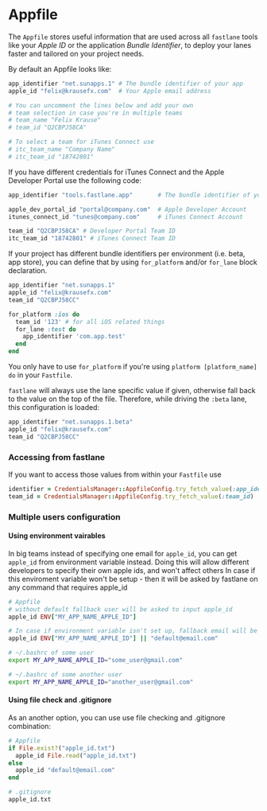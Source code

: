 # Appfile

The `Appfile` stores useful information that are used across all `fastlane` tools like your *Apple ID* or the application *Bundle Identifier*, to deploy your lanes faster and tailored on your project needs. 

By default an Appfile looks like:

```ruby
app_identifier "net.sunapps.1" # The bundle identifier of your app
apple_id "felix@krausefx.com"  # Your Apple email address

# You can uncomment the lines below and add your own 
# team selection in case you're in multiple teams
# team_name "Felix Krause"
# team_id "Q2CBPJ58CA"

# To select a team for iTunes Connect use
# itc_team_name "Company Name"
# itc_team_id "18742801"
```

If you have different credentials for iTunes Connect and the Apple Developer Portal use the following code:

```ruby
app_identifier "tools.fastlane.app"       # The bundle identifier of your app

apple_dev_portal_id "portal@company.com"  # Apple Developer Account
itunes_connect_id "tunes@company.com"     # iTunes Connect Account

team_id "Q2CBPJ58CA" # Developer Portal Team ID
itc_team_id "18742801" # iTunes Connect Team ID
```

If your project has different bundle identifiers per environment (i.e. beta, app store), you can define that by using `for_platform` and/or `for_lane` block declaration. 

```ruby
app_identifier "net.sunapps.1"
apple_id "felix@krausefx.com"
team_id "Q2CBPJ58CC"

for_platform :ios do
  team_id '123' # for all iOS related things
  for_lane :test do
    app_identifier 'com.app.test'
  end
end
```

You only have to use `for_platform` if you're using `platform [platform_name] do` in your `Fastfile`.

`fastlane` will always use the lane specific value if given, otherwise fall back to the value on the top of the file. Therefore, while driving the `:beta` lane, this configuration is loaded:

```ruby
app_identifier "net.sunapps.1.beta"
apple_id "felix@krausefx.com"
team_id "Q2CBPJ58CC"
```

### Accessing from fastlane

If you want to access those values from within your `Fastfile` use

```ruby
identifier = CredentialsManager::AppfileConfig.try_fetch_value(:app_identifier)
team_id = CredentialsManager::AppfileConfig.try_fetch_value(:team_id)
```

### Multiple users configuration

#### Using environment vairables

In big teams instead of specifying one email for `apple_id`, you can get `apple_id` from environment variable instead. 
Doing this will allow different developers to specify their own apple ids, and won't affect others
In case if this enviroment variable won't be setup - then it will be asked by fastlane on any command that requires apple_id

```ruby
# Appfile
# without default fallback user will be asked to input apple_id
apple_id ENV["MY_APP_NAME_APPLE_ID"] 

# In case if environment variable isn't set up, fallback email will be used
apple_id ENV["MY_APP_NAME_APPLE_ID"] || "default@email.com"
```

```bash
# ~/.bashrc of some user
export MY_APP_NAME_APPLE_ID="some_user@gmail.com"

# ~/.bashrc of some another user
export MY_APP_NAME_APPLE_ID="another_user@gmail.com"
```

#### Using file check and .gitignore

As an another option, you can use use file checking and .gitignore combination:
```ruby
# Appfile
if File.exist?("apple_id.txt")
  apple_id File.read("apple_id.txt")
else
  apple_id "default@email.com"
end
```

```sh
# .gitignore
apple_id.txt
```
